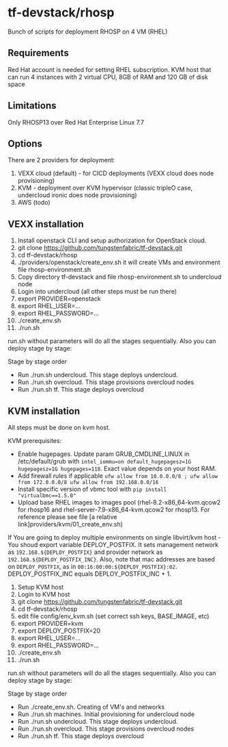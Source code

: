 # tf-devstack/rhosp

Bunch of scripts for deployment RHOSP on 4 VM (RHEL)

## Requirements

Red Hat account is needed for setting RHEL subscription.
KVM host that can run 4 instances with 2 virtual CPU, 8GB of RAM and 120 GB of disk space

## Limitations

Only RHOSP13 over Red Hat Enterprise Linux 7.7

## Options

There are 2 providers for deployment:

1) VEXX cloud (default) - for CICD deployments (VEXX cloud does node provisioning)
2) KVM - deployment over KVM hypervisor (classic tripleO case, undercloud ironic does node provisioning)
3) AWS (todo)

## VEXX installation

1. Install openstack CLI and setup authorization for OpenStack cloud.
1. git clone <https://github.com/tungstenfabric/tf-devstack.git>
1. cd tf-devstack/rhosp
1. ./providers/openstack/create_env.sh it will create VMs and environment file rhosp-environment.sh
1. Copy directory tf-devstack and file rhosp-environment.sh to undercloud node
1. Login into undercloud (all other steps must be run there)
1. export PROVIDER=openstack
1. export RHEL_USER=...
1. export RHEL_PASSWORD=...
1. ./create_env.sh
1. ./run.sh

run.sh without parameters will do all the stages sequentially.
Also you can deploy stage by stage:

Stage by stage order

- Run ./run.sh undercloud. This stage deploys undercloud.
- Run ./run.sh overcloud. This stage provisions overcloud nodes
- Run ./run.sh tf. This stage deploys overcloud

## KVM installation

All steps must be done on kvm host.

KVM prerequisites:

- Enable hugepages. Update param GRUB_CMDLINE_LINUX in /etc/default/grub with `intel_iommu=on default_hugepagesz=1G hugepagesz=1G hugepages=118`. Exact value depends on your host RAM.
- Add firewall rules if applicable `ufw allow from 10.0.0.0/8 ; ufw allow from 172.0.0.0/8 ufw allow from 192.168.0.0/16`
- Install specific version of vbmc tool with `pip install "virtualbmc==1.5.0"`
- Upload base RHEL images to images pool (rhel-8.2-x86_64-kvm.qcow2 for rhosp16 and rhel-server-7.9-x86_64-kvm.qcow2 for rhosp13. For reference please see file [a relative link]providers/kvm/01_create_env.sh)

If You are going to deploy multiple environments on single libvirt/kvm host - You shoud export variable DEPLOY_POSTFIX.
It sets management network as `192.168.${DEPLOY_POSTFIX}` and provider network as `192.168.${DEPLOY_POSTFIX_INC}`.
Also, note that mac addresses are based on `DEPLOY_POSTFIX`, as in `00:16:00:00:${DEPLOY_POSTFIX}:02`.
DEPLOY_POSTFIX_INC equals DEPLOY_POSTFIX_INC + 1.

1. Setup KVM host
1. Login to KVM host
1. git clone <https://github.com/tungstenfabric/tf-devstack.git>
1. cd tf-devstack/rhosp
1. edit file config/env_kvm.sh (set correct ssh keys, BASE_IMAGE, etc)
1. export PROVIDER=kvm
1. export DEPLOY_POSTFIX=20
1. export RHEL_USER=...
1. export RHEL_PASSWORD=...
1. ./create_env.sh
1. ./run.sh

run.sh without parameters will do all the stages sequentially.
Also you can deploy stage by stage:

Stage by stage order

- Run ./create_env.sh. Creating of VM's and networks
- Run ./run.sh machines. Initial provisioning for undercloud node
- Run ./run.sh undercloud. This stage deploys undercloud.
- Run ./run.sh overcloud. This stage provisions overcloud nodes
- Run ./run.sh tf. This stage deploys overcloud
